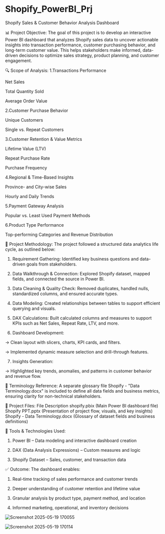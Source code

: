 # Shopify_PowerBI_Prj
Shopify Sales &amp; Customer Behavior Analysis Dashboard

📊 Project Objective:
The goal of this project is to develop an interactive Power BI dashboard that analyzes Shopify sales data to uncover actionable insights into transaction performance, customer purchasing behavior, and long-term customer value. This helps stakeholders make informed, data-driven decisions to optimize sales strategy, product planning, and customer engagement.

🔍 Scope of Analysis:
1.Transactions Performance

Net Sales

Total Quantity Sold

Average Order Value

2.Customer Purchase Behavior

Unique Customers

Single vs. Repeat Customers

3.Customer Retention & Value Metrics

Lifetime Value (LTV)

Repeat Purchase Rate

Purchase Frequency

4.Regional & Time-Based Insights

Province- and City-wise Sales

Hourly and Daily Trends

5.Payment Gateway Analysis

Popular vs. Least Used Payment Methods

6.Product Type Performance

Top-performing Categories and Revenue Distribution

🧠 Project Methodology:
The project followed a structured data analytics life cycle, as outlined below:

1. Requirement Gathering:
Identified key business questions and data-driven goals from stakeholders.

2. Data Walkthrough & Connection:
Explored Shopify dataset, mapped fields, and connected the source in Power BI.

3. Data Cleaning & Quality Check:
Removed duplicates, handled nulls, standardized columns, and ensured accurate types.

4. Data Modeling:
Created relationships between tables to support efficient querying and visuals.

5. DAX Calculations:
Built calculated columns and measures to support KPIs such as Net Sales, Repeat Rate, LTV, and more.

6. Dashboard Development:

  -> Clean layout with slicers, charts, KPI cards, and filters.

  -> Implemented dynamic measure selection and drill-through features.

7. Insights Generation:
   
  -> Highlighted key trends, anomalies, and patterns in customer behavior and revenue flow.

📘 Terminology Reference:
A separate glossary file Shopify - "Data Terminology.docx" is included to define all data fields and business metrics, ensuring clarity for non-technical stakeholders.

📁 Project Files:
File	Description
shopify.pbix	(Main Power BI dashboard file)
Shopify PPT.pptx	  (Presentation of project flow, visuals, and key insights)
Shopify - Data Terminology.docx	  (Glossary of dataset fields and business definitions)

📌 Tools & Technologies Used:
1. Power BI – Data modeling and interactive dashboard creation

2. DAX (Data Analysis Expressions) – Custom measures and logic

3. Shopify Dataset – Sales, customer, and transaction data

✅ Outcome:
The dashboard enables:

1. Real-time tracking of sales performance and customer trends

2. Deeper understanding of customer retention and lifetime value

3. Granular analysis by product type, payment method, and location

4. Informed marketing, operational, and inventory decisions


![Screenshot 2025-05-19 170055](https://github.com/user-attachments/assets/228da017-59ad-4e7d-a6af-1ab8a2145deb)

![Screenshot 2025-05-19 170114](https://github.com/user-attachments/assets/03f358f1-a0de-46fd-8d51-a245f344b053)




